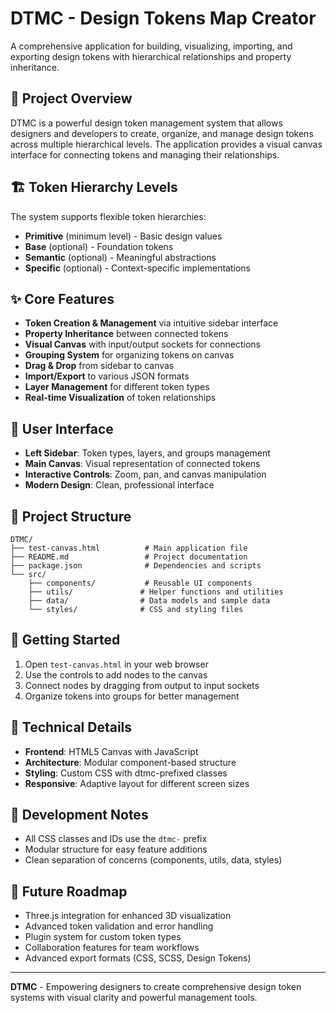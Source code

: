 # DTMC - Design Tokens Map Creator

A comprehensive application for building, visualizing, importing, and exporting design tokens with hierarchical relationships and property inheritance.

## 🎯 **Project Overview**

DTMC is a powerful design token management system that allows designers and developers to create, organize, and manage design tokens across multiple hierarchical levels. The application provides a visual canvas interface for connecting tokens and managing their relationships.

## 🏗️ **Token Hierarchy Levels**

The system supports flexible token hierarchies:

- **Primitive** (minimum level) - Basic design values
- **Base** (optional) - Foundation tokens
- **Semantic** (optional) - Meaningful abstractions
- **Specific** (optional) - Context-specific implementations

## ✨ **Core Features**

- **Token Creation & Management** via intuitive sidebar interface
- **Property Inheritance** between connected tokens
- **Visual Canvas** with input/output sockets for connections
- **Grouping System** for organizing tokens on canvas
- **Drag & Drop** from sidebar to canvas
- **Import/Export** to various JSON formats
- **Layer Management** for different token types
- **Real-time Visualization** of token relationships

## 🎨 **User Interface**

- **Left Sidebar**: Token types, layers, and groups management
- **Main Canvas**: Visual representation of connected tokens
- **Interactive Controls**: Zoom, pan, and canvas manipulation
- **Modern Design**: Clean, professional interface

## 📁 **Project Structure**

```
DTMC/
├── test-canvas.html          # Main application file
├── README.md                 # Project documentation
├── package.json              # Dependencies and scripts
└── src/
    ├── components/           # Reusable UI components
    ├── utils/               # Helper functions and utilities
    ├── data/                # Data models and sample data
    └── styles/              # CSS and styling files
```

## 🚀 **Getting Started**

1. Open `test-canvas.html` in your web browser
2. Use the controls to add nodes to the canvas
3. Connect nodes by dragging from output to input sockets
4. Organize tokens into groups for better management

## 🔧 **Technical Details**

- **Frontend**: HTML5 Canvas with JavaScript
- **Architecture**: Modular component-based structure
- **Styling**: Custom CSS with dtmc-prefixed classes
- **Responsive**: Adaptive layout for different screen sizes

## 📝 **Development Notes**

- All CSS classes and IDs use the `dtmc-` prefix
- Modular structure for easy feature additions
- Clean separation of concerns (components, utils, data, styles)

## 🎯 **Future Roadmap**

- Three.js integration for enhanced 3D visualization
- Advanced token validation and error handling
- Plugin system for custom token types
- Collaboration features for team workflows
- Advanced export formats (CSS, SCSS, Design Tokens)

---

**DTMC** - Empowering designers to create comprehensive design token systems with visual clarity and powerful management tools.



